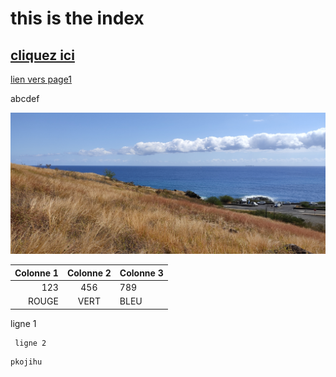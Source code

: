 # this is the index
[cliquez ici](essai1.md)
---------
[lien vers page1](dossier/page1.md)

 abcdef
 
![img](IMG_20210901_104200.jpg)

Colonne 1 | Colonne 2 | Colonne 3
----------:|:-----------:|:----------
 123 | 456 | 789
 ROUGE | VERT | BLEU

 ligne 1
 
     ligne 2

~~~
pkojihu
~~~
